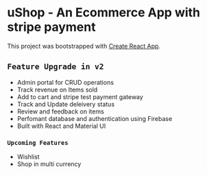# uShop - An Ecommerce App with stripe payment

This project was bootstrapped with [Create React App](https://github.com/facebook/create-react-app).

## `Feature Upgrade in v2`

- Admin portal for CRUD operations
- Track revenue on Items sold
- Add to cart and stripe test payment gateway
- Track and Update deleivery status
- Review and feedback on items
- Perfomant database and authentication using Firebase
- Built with React and Material UI

### `Upcoming Features`

- Wishlist
- Shop in multi currency

